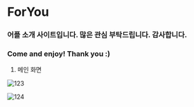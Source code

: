# ForYou
### 어플 소개 사이트입니다. 많은 관심 부탁드립니다. 감사합니다.
### Come and enjoy! Thank you :)

1. 메인 화면

![123](https://user-images.githubusercontent.com/56299910/100546973-9b380880-32a7-11eb-9038-8e6f9be7e45d.JPG)

![124](https://user-images.githubusercontent.com/56299910/100546897-21078400-32a7-11eb-86af-247b51efd4c7.JPG)
